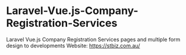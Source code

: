 # Laravel-Vue.js-Company-Registration-Services
Laravel Vue.js Company Registration Services pages and multiple form design to developments
Website: https://stbiz.com.au/
